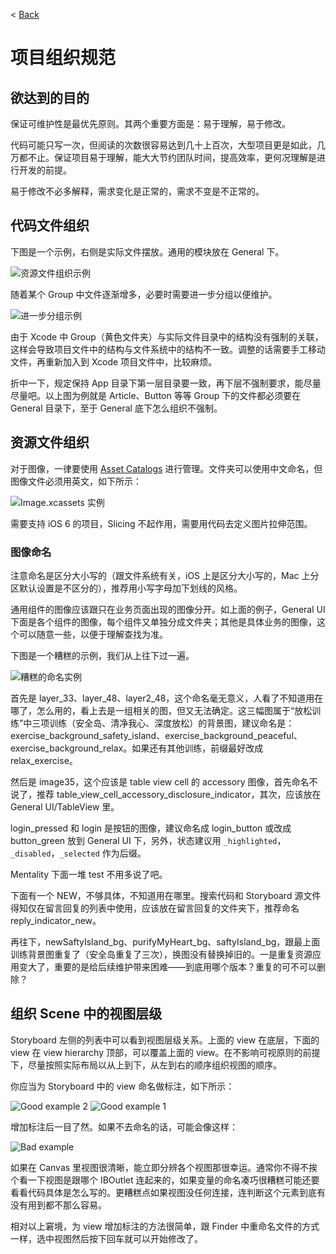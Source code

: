 < [Back](README.md)

项目组织规范
========

欲达到的目的
----
保证可维护性是最优先原则。其两个重要方面是：易于理解，易于修改。

代码可能只写一次，但阅读的次数很容易达到几十上百次，大型项目更是如此，几万都不止。保证项目易于理解，能大大节约团队时间，提高效率，更何况理解是进行开发的前提。

易于修改不必多解释，需求变化是正常的，需求不变是不正常的。


代码文件组织
----
下图是一个示例，右侧是实际文件摆放。通用的模块放在 General 下。

![资源文件组织示例](image/resource_file_organization.png)

随着某个 Group 中文件逐渐增多，必要时需要进一步分组以便维护。

![进一步分组示例](image/resource_file_organization_regroup.png)

由于 Xcode 中 Group（黄色文件夹）与实际文件目录中的结构没有强制的关联，这样会导致项目文件中的结构与文件系统中的结构不一致。调整的话需要手工移动文件，再重新加入到 Xcode 项目文件中，比较麻烦。

折中一下，规定保持 App 目录下第一层目录要一致，再下层不强制要求，能尽量尽量吧。以上图为例就是 Article、Button 等等 Group 下的文件都必须要在 General 目录下，至于 General 底下怎么组织不强制。


资源文件组织
----
对于图像，一律要使用 [Asset Catalogs](https://developer.apple.com/library/ios/recipes/xcode_help-image_catalog-1.0/Recipe.html) 进行管理。文件夹可以使用中文命名，但图像文件必须用英文，如下所示：

![Image.xcassets 实例](image/image_xcassets_exmaple.png)

需要支持 iOS 6 的项目，Slicing 不起作用，需要用代码去定义图片拉伸范围。

### 图像命名

注意命名是区分大小写的（跟文件系统有关，iOS 上是区分大小写的，Mac 上分区默认设置是不区分的），推荐用小写字母加下划线的风格。

通用组件的图像应该跟只在业务页面出现的图像分开。如上面的例子，General UI 下面是各个组件的图像，每个组件又单独分成文件夹；其他是具体业务的图像，这个可以随意一些，以便于理解查找为准。

下图是一个糟糕的示例，我们从上往下过一遍。

![糟糕的命名实例](image/image_naming_bad_case_1.png)

首先是 layer_33、layer_48、layer2_48，这个命名毫无意义，人看了不知道用在哪了，怎么用的，看上去是一组相关的图，但又无法确定。这三幅图属于“放松训练”中三项训练（安全岛、清净我心、深度放松）的背景图，建议命名是：
exercise_background_safety_island、exercise_background_peaceful、exercise_background_relax。如果还有其他训练，前缀最好改成 relax_exercise。

然后是 image35，这个应该是 table view cell 的 accessory 图像，首先命名不说了，推荐 table_view_cell_accessory_disclosure_indicator，其次，应该放在 General UI/TableView 里。

login_pressed 和 login 是按钮的图像，建议命名成 login_button 或改成 button_green 放到 General UI 下，另外，状态建议用 `_highlighted`，`_disabled`，`_selected` 作为后缀。

Mentality 下面一堆 test 不用多说了吧。

下面有一个 NEW，不够具体，不知道用在哪里。搜索代码和 Storyboard 源文件得知仅在留言回复的列表中使用，应该放在留言回复的文件夹下，推荐命名 reply_indicator_new。

再往下，newSaftyIsland_bg、purifyMyHeart_bg、saftyIsland_bg，跟最上面训练背景图重复了（安全岛重复了三次），换图没有替换掉旧的。一是重复资源应用变大了，重要的是给后续维护带来困难——到底用哪个版本？重复的可不可以删除？


组织 Scene 中的视图层级
----
Storyboard 左侧的列表中可以看到视图层级关系。上面的 view 在底层，下面的 view 在 view hierarchy 顶部，可以覆盖上面的 view。在不影响可视原则的前提下，尽量按照实际布局以从上到下，从左到右的顺序组织视图的顺序。

你应当为 Storyboard 中的 view 命名做标注，如下所示：

![Good example 2](image/SetViewsLabelInStoryboard2.png)
![Good example 1](image/SetViewsLabelInStoryboard1.png)

增加标注后一目了然。如果不去命名的话，可能会像这样：

![Bad example](image/SetViewsLabelInStoryboardNegativeCase.png)

如果在 Canvas 里视图很清晰，能立即分辨各个视图那很幸运。通常你不得不挨个看一下视图是跟哪个 IBOutlet 连起来的，如果变量的命名凑巧很糟糕可能还要看看代码具体是怎么写的。更糟糕点如果视图没任何连接，连判断这个元素到底有没有用到都不那么容易。

相对以上窘境，为 view 增加标注的方法很简单，跟 Finder 中重命名文件的方式一样，选中视图然后按下回车就可以开始修改了。


